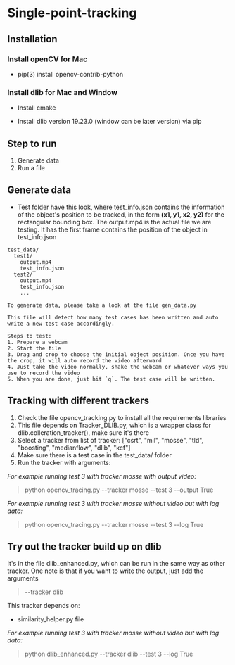 # **Single-point-tracking**

## Installation

### **Install openCV for Mac**

- pip(3) install opencv-contrib-python

### **Install dlib for Mac and Window**

- Install cmake 

- Install dlib version 19.23.0 (window can be later version) via pip

## Step to run
1. Generate data  
2. Run a file

## Generate data
- Test folder have this look, where test_info.json contains the information of the object's position to be tracked, in the form **(x1, y1, x2, y2)** for the rectangular bounding box. The output.mp4 is the actual file we are testing. It has the first frame contains the position of the object in test_info.json   
```
test_data/  
  test1/  
    output.mp4  
    test_info.json  
  test2/  
    output.mp4  
    test_info.json  
    ...

To generate data, please take a look at the file gen_data.py

This file will detect how many test cases has been written and auto write a new test case accordingly.

Steps to test:
1. Prepare a webcam
2. Start the file
3. Drag and crop to choose the initial object position. Once you have the crop, it will auto record the video afterward
4. Just take the video normally, shake the webcam or whatever ways you use to record the video
5. When you are done, just hit `q`. The test case will be written.
```

## Tracking with different trackers
1. Check the file opencv_tracking.py to install all the requirements libraries
2. This file depends on Tracker_DLIB.py, which is a wrapper class for dlib.colleration_tracker(), make sure it's there
2. Select a tracker from list of tracker: ["csrt", "mil", "mosse", "tld", "boosting", "medianflow", "dlib", "kcf"]
3. Make sure there is a test case in the test_data/ folder
4. Run the tracker with arguments:  

_For example running test 3 with tracker mosse with output video:_  

> python opencv_tracing.py --tracker mosse --test 3 --output True  

_For example running test 3 with tracker mosse without video but with log data:_  

> python opencv_tracing.py --tracker mosse --test 3 --log True  

## Try out the tracker build up on dlib
It's in the file dlib_enhanced.py, which can be run in the same way as other tracker. One note is that if you want to write the output, just add the arguments  
> --tracker dlib  

This tracker depends on:
- similarity_helper.py file

_For example running test 3 with tracker mosse without video but with log data:_  
> python dlib_enhanced.py --tracker dlib --test 3 --log True  


